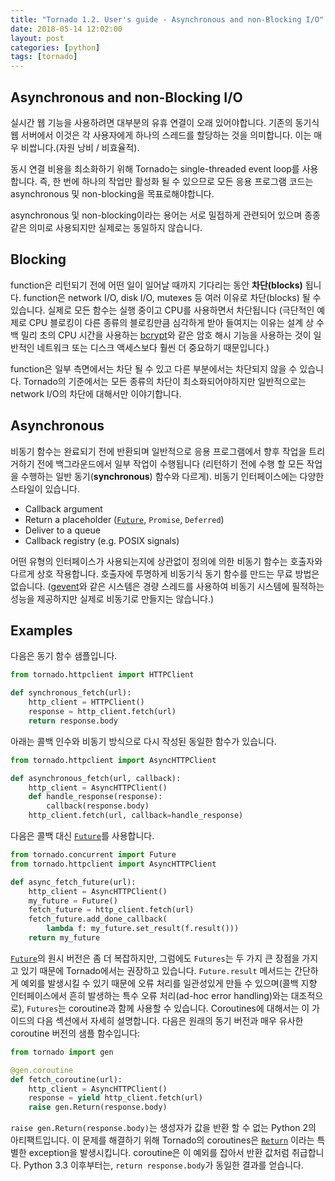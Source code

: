 ```yaml
---
title: "Tornado 1.2. User's guide - Asynchronous and non-Blocking I/O"
date: 2018-05-14 12:02:00
layout: post
categories: [python]
tags: [tornado]
---
```


Asynchronous and non-Blocking I/O
---
실시간 웹 기능을 사용하려면 대부분의 유휴 연결이 오래 있어야합니다. 기존의 동기식 웹 서버에서 이것은 각 사용자에게 하나의 스레드를 할당하는 것을 의미합니다. 이는 매우 비쌉니다.(자원 낭비 / 비효율적).

동시 연결 비용을 최소화하기 위해 Tornado는 single-threaded event loop를 사용합니다. 즉, 한 번에 하나의 작업만 활성화 될 수 있으므로 모든 응용 프로그램 코드는 asynchronous 및 non-blocking을 목표로해야합니다.

asynchronous 및 non-blocking이라는 용어는 서로 밀접하게 관련되어 있으며 종종 같은 의미로 사용되지만 실제로는 동일하지 않습니다.


Blocking
---
function은 리턴되기 전에 어떤 일이 일어날 때까지 기다리는 동안 **차단(blocks)** 됩니다. function은 network I/O, disk I/O, mutexes 등 여러 이유로 차단(blocks) 될 수 있습니다. 실제로 모든 함수는 실행 중이고 CPU를 사용하면서 차단됩니다 (극단적인 예제로 CPU 블로킹이 다른 종류의 블로킹만큼 심각하게 받아 들여지는 이유는 설계 상 수백 밀리 초의 CPU 시간을 사용하는 [bcrypt](http://bcrypt.sourceforge.net/)와 같은 암호 해시 기능을 사용하는 것이 일반적인 네트워크 또는 디스크 액세스보다 훨씬 더 중요하기 때문입니다.)

function은 일부 측면에서는 차단 될 수 있고 다른 부분에서는 차단되지 않을 수 있습니다. Tornado의 기준에서는 모든 종류의 차단이 최소화되어야하지만 일반적으로는 network I/O의 차단에 대해서만 이야기합니다.


Asynchronous
--
비동기 함수는 완료되기 전에 반환되며 일반적으로 응용 프로그램에서 향후 작업을 트리거하기 전에 백그라운드에서 일부 작업이 수행됩니다 (리턴하기 전에 수행 할 모든 작업을 수행하는 일반 동기(**synchronous**) 함수와 다르게). 비동기 인터페이스에는 다양한 스타일이 있습니다.

  * Callback argument
  * Return a placeholder ([`Future`](http://www.tornadoweb.org/en/stable/concurrent.html#tornado.concurrent.Future), `Promise`, `Deferred`)
  * Deliver to a queue
  * Callback registry (e.g. POSIX signals)

어떤 유형의 인터페이스가 사용되는지에 상관없이 정의에 의한 비동기 함수는 호출자와 다르게 상호 작용합니다. 호출자에 투명하게 비동기식 동기 함수를 만드는 무료 방법은 없습니다. ([gevent](http://www.gevent.org/)와 같은 시스템은 경량 스레드를 사용하여 비동기 시스템에 필적하는 성능을 제공하지만 실제로 비동기로 만들지는 않습니다.)

Examples
---

다음은 동기 함수 샘플입니다.
```python
from tornado.httpclient import HTTPClient

def synchronous_fetch(url):
    http_client = HTTPClient()
    response = http_client.fetch(url)
    return response.body
```

아래는 콜백 인수와 비동기 방식으로 다시 작성된 동일한 함수가 있습니다.
```python
from tornado.httpclient import AsyncHTTPClient

def asynchronous_fetch(url, callback):
    http_client = AsyncHTTPClient()
    def handle_response(response):
        callback(response.body)
    http_client.fetch(url, callback=handle_response)
```

다음은 콜백 대신 [`Future`](http://www.tornadoweb.org/en/stable/concurrent.html#tornado.concurrent.Future)를 사용합니다.
```python
from tornado.concurrent import Future
from tornado.httpclient import AsyncHTTPClient

def async_fetch_future(url):
    http_client = AsyncHTTPClient()
    my_future = Future()
    fetch_future = http_client.fetch(url)
    fetch_future.add_done_callback(
        lambda f: my_future.set_result(f.result()))
    return my_future
```

[`Future`](http://www.tornadoweb.org/en/stable/concurrent.html#tornado.concurrent.Future)의 원시 버전은 좀 더 복잡하지만, 그럼에도 `Futures`는 두 가지 큰 장점을 가지고 있기 때문에 Tornado에서는 권장하고 있습니다. `Future.result` 메서드는 간단하게 예외를 발생시킬 수 있기 때문에 오류 처리를 일관성있게 만들 수 있으며(콜백 지향 인터페이스에서 흔히 발생하는 특수 오류 처리(ad-hoc error handling)와는 대조적으로), `Futures`는 coroutine과 함께 사용할 수 있습니다. Coroutines에 대해서는 이 가이드의 다음 섹션에서 자세히 설명합니다. 다음은 원래의 동기 버전과 매우 유사한 coroutine 버전의 샘플 함수입니다:

```python
from tornado import gen

@gen.coroutine
def fetch_coroutine(url):
    http_client = AsyncHTTPClient()
    response = yield http_client.fetch(url)
    raise gen.Return(response.body)
```

`raise gen.Return(response.body)`는 생성자가 값을 반환 할 수 없는 Python 2의 아티팩트입니다. 이 문제를 해결하기 위해 Tornado의 coroutines은 [`Return`](http://www.tornadoweb.org/en/stable/gen.html#tornado.gen.Return) 이라는 특별한 exception을 발생시킵니다. coroutine은 이 예외를 잡아서 반환 값처럼 취급합니다. Python 3.3 이후부터는, `return response.body`가 동일한 결과를 얻습니다.
